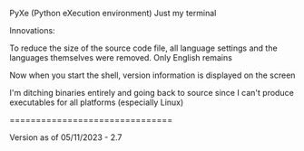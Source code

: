 PyXe (Python eXecution environment)
Just my terminal

Innovations:

To reduce the size of the source code file, all language settings and the languages ​​themselves were removed. Only English remains

Now when you start the shell, version information is displayed on the screen

I'm ditching binaries entirely and going back to source since I can't produce executables for all platforms (especially Linux)

===============================

Version as of 05/11/2023 - 2.7
